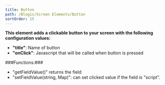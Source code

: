 ```yaml
---
title: Button
path: /Blogic/Screen Elements/Button
sortOrder: 15
---
```



   
**This element adds a clickable button to your screen with the following configuration values:**   



 - <b>"title"</b>: Name of button
 - <b>"onClick"</b>: Javascript that will be called when button is pressed




###Functions:###


 - "getFieldValue()" returns the field
 - "setFieldValue(string, Map)": can set clicked value if the field is "script".


